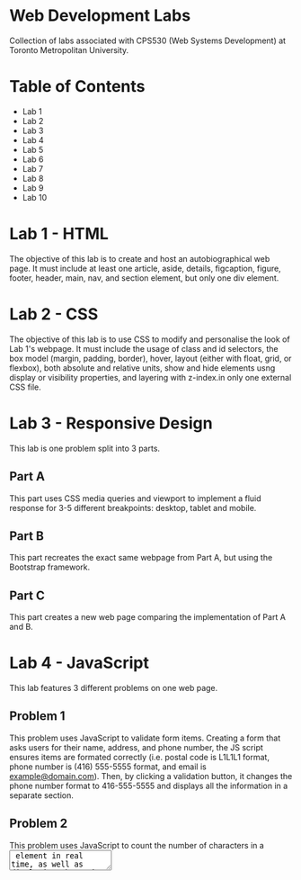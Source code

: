 # Web Development Labs
Collection of labs associated with CPS530 (Web Systems Development) at Toronto Metropolitan University.

# Table of Contents
- Lab 1
- Lab 2
- Lab 3
- Lab 4
- Lab 5
- Lab 6
- Lab 7
- Lab 8
- Lab 9
- Lab 10

# Lab 1 - HTML
The objective of this lab is to create and host an autobiographical web page. It must include at least one article, aside, details, figcaption, figure, footer, header, main, nav, and section element, but only one div element.

# Lab 2 - CSS
The objective of this lab is to use CSS to modify and personalise the look of Lab 1's webpage. It must include the usage of class and id selectors, the box model (margin, padding, border), hover, layout (either with float, grid, or flexbox), both absolute and relative units, show and hide elements usng display or visibility properties, and layering with z-index.in only one external CSS file.

# Lab 3 - Responsive Design
This lab is one problem split into 3 parts. 

## Part A 
This part uses CSS media queries and viewport to implement a fluid response for 3-5 different breakpoints: desktop, tablet and mobile.

## Part B
This part recreates the exact same webpage from Part A, but using the Bootstrap framework.

## Part C
This part creates a new web page comparing the implementation of Part A and B.

# Lab 4 - JavaScript
This lab features 3 different problems on one web page.

## Problem 1
This problem uses JavaScript to validate form items. Creating a form that asks users for their name, address, and phone number, the JS script ensures items are formated correctly (i.e. postal code is L1L1L1 format, phone number is (416) 555-5555 format, and email is example@domain.com). Then, by clicking a validation button, it changes the phone number format to 416-555-5555 and displays all the information in a separate section.

## Problem 2
This problem uses JavaScript to count the number of characters in a <textarea> element in real time, as well as displaying the number of letters (a-z and A-Z only).

## Problem 3
This problem uses JavScript to create a list of bookmarks and indicating is the link is secure or not (https vs. http).

# Lab 5 - jQuery
This lab features 2 different problems on one web page.

## Problem 1
This problem uses jQuery and plain JavaScript to create a drag-and-drop game featuring Mr. Potato Head.

## Problem 2
This problem uses jQuery to create a function where when a user hovers over an image, the image size becomes full screen.

# Lab 6 - SVG
This lab features 2 problems on one web page.

## Problem 1
This problem uses SVG to generate a yellow triange, blue quadrilateral, pink pentagon, and green hexagon.

## Problem 2
This problem uses SVG to generate the flags of Vietnam and Norway.

# Lab 7 - Perl
This lab features 2 problems on 2 web pages, using the CGI environemnt on a Unix server.

## Problem 1
This problem uses a Perl program to display the phrase "This is my first Perl program".

## Problem 2
This problem contains an HTML form asking for name, address, phone number, email, and photograph file and a Perl program to process and validate these items using regular expression. This, it either highlights user inputs or didplays the correct information on a new web page.

# Lab 8 - PHP
This page features 4 problems on one web page.

## Problem 1
This problem uses a PHP program to create a division displaying a background image and greeting appropriate to the time of day.

## Problem 2
This problem contains an HTML form that ask for 2 integers between 3 and 12. Then, the PHP form validates and uses those 2 numbers to display a multipication table.

## Problem 3
This problem uses a PHP program to create a hit counter using cookies.

## Problem 4
This problem uses a PHP program to display one of three possible gifs that is added in a query string in the URL.

# Lab 9 - MYSQL

## 



